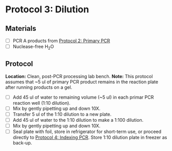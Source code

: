# Protocol 3: Dilution

## Materials
- [ ] PCR A products from [Protocol 2: Primary 
PCR](https://github.com/bpetrone/trnL-pipeline/blob/master/protocols/2_primary_pcr.md)
- [ ] Nuclease-free H<sub>2</sub>O

## Protocol
**Location:** Clean, post-PCR processing lab bench.
**Note:** This protocol assumes that ~5 ul of primary PCR product remains in the reaction plate after running products on a gel.
- [ ]  Add 45 ul of water to remaining volume (~5 ul) in each primar PCR reaction well (1:10 dilution).
- [ ]  Mix by gently pipetting up and down 10X.
- [ ]  Transfer 5 ul of the 1:10 dilution to a new plate.
- [ ]  Add 45 ul of water to the 1:10 dilution to make a 1:100 dilution.  
- [ ]  Mix by gently pipetting up and down 10X.
- [ ]  Seal plate with foil, store in refrigerator for short-term use, or proceed directly to [Protocol 4: Indexing PCR](https://github.com/bpetrone/mb-pipeline/blob/master/protocols/4_indexing_pcr.md).  Store 1:10 dilution plate in freezer as back-up. 
